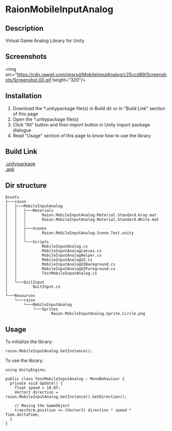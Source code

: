 # RaionMobileInputAnalog
  
## Description
Virtual Game Analog Library for Unity
  
## Screenshots
<img src="https://cdn.rawgit.com/jmsrsd/MobileInputAnalog/c25ccd89/Screenshots/Screenshot.00.gif height="320"/>

## Installation
1. Download the \*.unitypackage file(s) in Build dir or in "Build Link" section of this page
2. Open the \*.unitypackage file(s)
3. Click "All" button and then import button in Unity import package dialogue
4. Read "Usage" section of this page to know how to use the library

## Build Link
[.unitypackage](https://github.com/jmsrsd/MobileInputAnalog/raw/master/Build/Raion.MobileInputAnalog.unitypackage)  
[.apk](https://github.com/jmsrsd/RaionMobileInputAnalog/raw/master/Build/apk/Raion.AnalogTouchInput.Test.apk)
  
## Dir structure
```
Assets
├───raion
│   ├───MobileInputAnalog
│   │   ├───Materials
│   │   │       Raion.MobileInputAnalog.Material.Standard.Gray.mat
│   │   │       Raion.MobileInputAnalog.Material.Standard.White.mat
│   │   │
│   │   ├───Scenes
│   │   │       Raion.MobileInputAnalog.Scene.Test.unity
│   │   │
│   │   └───Scripts
│   │           MobileInputAnalog.cs
│   │           MobileInputAnalogCanvas.cs
│   │           MobileInputAnalogHelper.cs
│   │           MobileInputAnalogUI.cs
│   │           MobileInputAnalogUIBackground.cs
│   │           MobileInputAnalogUIForeground.cs
│   │           TestMobileInputAnalog.cs
│   │
│   └───QuitInput
│           QuitInput.cs
│
└───Resources
    └───raion
        └───MobileInputAnalog
            └───Sprites
                    Raion.MobileInputAnalog.Sprite.Circle.png
```
  
## Usage
To initialize the library:
```
raion.MobileInputAnalog.GetInstance();
```

To use the library:
```
using UnityEngine;

public class TestMobileInputAnalog : MonoBehaviour {
  private void Update() {
    float speed = 10.0f;
    Vector2 direction = raion.MobileInputAnalog.GetInstance().GetDirection();

    // Moving the GameObject
    transform.position += (Vector3) direction * speed * Time.deltaTime;
  }
}
```
